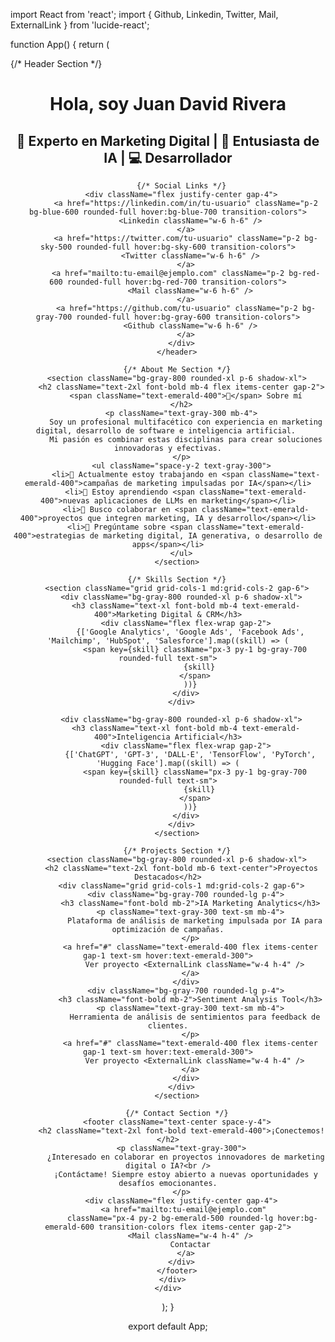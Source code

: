 import React from 'react';
import { Github, Linkedin, Twitter, Mail, ExternalLink } from 'lucide-react';

function App() {
  return (
    <div className="min-h-screen bg-gradient-to-b from-gray-900 to-gray-800 text-white p-8">
      <div className="max-w-4xl mx-auto space-y-12">
        {/* Header Section */}
        <header className="text-center space-y-6">
          <h1 className="text-4xl md:text-5xl font-bold bg-gradient-to-r from-emerald-400 to-blue-500 text-transparent bg-clip-text">
            Hola, soy Juan David Rivera
          </h1>
          <h2 className="text-xl md:text-2xl text-emerald-400">
            🚀 Experto en Marketing Digital | 🤖 Entusiasta de IA | 💻 Desarrollador
          </h2>
          
          {/* Social Links */}
          <div className="flex justify-center gap-4">
            <a href="https://linkedin.com/in/tu-usuario" className="p-2 bg-blue-600 rounded-full hover:bg-blue-700 transition-colors">
              <Linkedin className="w-6 h-6" />
            </a>
            <a href="https://twitter.com/tu-usuario" className="p-2 bg-sky-500 rounded-full hover:bg-sky-600 transition-colors">
              <Twitter className="w-6 h-6" />
            </a>
            <a href="mailto:tu-email@ejemplo.com" className="p-2 bg-red-600 rounded-full hover:bg-red-700 transition-colors">
              <Mail className="w-6 h-6" />
            </a>
            <a href="https://github.com/tu-usuario" className="p-2 bg-gray-700 rounded-full hover:bg-gray-600 transition-colors">
              <Github className="w-6 h-6" />
            </a>
          </div>
        </header>

        {/* About Me Section */}
        <section className="bg-gray-800 rounded-xl p-6 shadow-xl">
          <h2 className="text-2xl font-bold mb-4 flex items-center gap-2">
            <span className="text-emerald-400">🎯</span> Sobre mí
          </h2>
          <p className="text-gray-300 mb-4">
            Soy un profesional multifacético con experiencia en marketing digital, desarrollo de software e inteligencia artificial. 
            Mi pasión es combinar estas disciplinas para crear soluciones innovadoras y efectivas.
          </p>
          <ul className="space-y-2 text-gray-300">
            <li>🔭 Actualmente estoy trabajando en <span className="text-emerald-400">campañas de marketing impulsadas por IA</span></li>
            <li>🌱 Estoy aprendiendo <span className="text-emerald-400">nuevas aplicaciones de LLMs en marketing</span></li>
            <li>👯 Busco colaborar en <span className="text-emerald-400">proyectos que integren marketing, IA y desarrollo</span></li>
            <li>💬 Pregúntame sobre <span className="text-emerald-400">estrategias de marketing digital, IA generativa, o desarrollo de apps</span></li>
          </ul>
        </section>

        {/* Skills Section */}
        <section className="grid grid-cols-1 md:grid-cols-2 gap-6">
          <div className="bg-gray-800 rounded-xl p-6 shadow-xl">
            <h3 className="text-xl font-bold mb-4 text-emerald-400">Marketing Digital & CRM</h3>
            <div className="flex flex-wrap gap-2">
              {['Google Analytics', 'Google Ads', 'Facebook Ads', 'Mailchimp', 'HubSpot', 'Salesforce'].map((skill) => (
                <span key={skill} className="px-3 py-1 bg-gray-700 rounded-full text-sm">
                  {skill}
                </span>
              ))}
            </div>
          </div>
          
          <div className="bg-gray-800 rounded-xl p-6 shadow-xl">
            <h3 className="text-xl font-bold mb-4 text-emerald-400">Inteligencia Artificial</h3>
            <div className="flex flex-wrap gap-2">
              {['ChatGPT', 'GPT-3', 'DALL·E', 'TensorFlow', 'PyTorch', 'Hugging Face'].map((skill) => (
                <span key={skill} className="px-3 py-1 bg-gray-700 rounded-full text-sm">
                  {skill}
                </span>
              ))}
            </div>
          </div>
        </section>

        {/* Projects Section */}
        <section className="bg-gray-800 rounded-xl p-6 shadow-xl">
          <h2 className="text-2xl font-bold mb-6 text-center">Proyectos Destacados</h2>
          <div className="grid grid-cols-1 md:grid-cols-2 gap-6">
            <div className="bg-gray-700 rounded-lg p-4">
              <h3 className="font-bold mb-2">IA Marketing Analytics</h3>
              <p className="text-gray-300 text-sm mb-4">
                Plataforma de análisis de marketing impulsada por IA para optimización de campañas.
              </p>
              <a href="#" className="text-emerald-400 flex items-center gap-1 text-sm hover:text-emerald-300">
                Ver proyecto <ExternalLink className="w-4 h-4" />
              </a>
            </div>
            <div className="bg-gray-700 rounded-lg p-4">
              <h3 className="font-bold mb-2">Sentiment Analysis Tool</h3>
              <p className="text-gray-300 text-sm mb-4">
                Herramienta de análisis de sentimientos para feedback de clientes.
              </p>
              <a href="#" className="text-emerald-400 flex items-center gap-1 text-sm hover:text-emerald-300">
                Ver proyecto <ExternalLink className="w-4 h-4" />
              </a>
            </div>
          </div>
        </section>

        {/* Contact Section */}
        <footer className="text-center space-y-4">
          <h2 className="text-2xl font-bold text-emerald-400">¡Conectemos!</h2>
          <p className="text-gray-300">
            ¿Interesado en colaborar en proyectos innovadores de marketing digital o IA?<br />
            ¡Contáctame! Siempre estoy abierto a nuevas oportunidades y desafíos emocionantes.
          </p>
          <div className="flex justify-center gap-4">
            <a href="mailto:tu-email@ejemplo.com" 
               className="px-4 py-2 bg-emerald-500 rounded-lg hover:bg-emerald-600 transition-colors flex items-center gap-2">
              <Mail className="w-4 h-4" />
              Contactar
            </a>
          </div>
        </footer>
      </div>
    </div>
  );
}

export default App;
